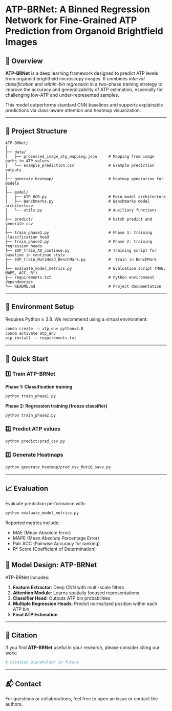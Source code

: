 # ATP-BRNet: A Binned Regression Network for Fine-Grained ATP Prediction from Organoid Brightfield Images

## 🧬 Overview

**ATP-BRNet** is a deep learning framework designed to predict ATP levels from organoid brightfield microscopy images. It combines *interval classification* and *within-bin regression* in a two-phase training strategy to improve the accuracy and generalizability of ATP estimation, especially for challenging low-ATP and under-represented samples.

This model outperforms standard CNN baselines and supports explainable predictions via class-aware attention and heatmap visualization.

---

## 📁 Project Structure

```
ATP-BRNet/
│
├── data/
│   ├── processed_image_atp_mapping.json     # Mapping from image paths to ATP values
│   └── example_prediction.csv               # Example prediction outputs
│
├── generate_heatmap/                        # Heatmap generation for models
│
├── model/
│   ├── ATP_HCR.py                           # Main model architecture
│   ├── Benchmarks.py                        # Benchmarks model architecture
│   └── utils.py                             # Auxiliary functions
│
├── predict/                                 # batch predict and generate csv
│
├── train_phase1.py                          # Phase 1: training classification head
├── train_phase2.py                          # Phase 2: training regression heads
├── EXP_train_AD_continue.py                 # Training script for baseline in continue style
├── EXP_train_MutiHead_BenchMark.py          #  train in BenchMark
│
├── evaluate_model_metrics.py                # Evaluation script (MAE, MAPE, ACC, R²)
├── requirements.txt                         # Python environment dependencies
└── README.md                                # Project documentation
```

---

## 🔧 Environment Setup

Requires Python ≥ 3.8. We recommend using a virtual environment:

```bash
conda create -n atp_env python=3.8
conda activate atp_env
pip install -r requirements.txt
```

---

## 🚀 Quick Start

### 1️⃣ Train ATP-BRNet

**Phase 1: Classification training**

```bash
python train_phase1.py
```

**Phase 2: Regression training (freeze classifier)**

```bash
python train_phase2.py
```

### 2️⃣ Predict ATP values

```bash
python predict/pred_csv.py
```

### 3️⃣ Generate Heatmaps

```bash
python generate_heatmap/pred_csv_MutiQ_save.py
```

---

## 📈 Evaluation

Evaluate prediction performance with:

```bash
python evaluate_model_metrics.py
```

Reported metrics include:

* MAE (Mean Absolute Error)
* MAPE (Mean Absolute Percentage Error)
* Pair ACC (Pairwise Accuracy for ranking)
* R² Score (Coefficient of Determination)

## 📌 Model Design: ATP-BRNet

ATP-BRNet includes:

1. **Feature Extractor**: Deep CNN with multi-scale filters
2. **Attention Module**: Learns spatially focused representations
3. **Classifier Head**: Outputs ATP bin probabilities
4. **Multiple Regression Heads**: Predict normalized position within each ATP bin
5. **Final ATP Estimation**

---

## 📖 Citation

If you find **ATP-BRNet** useful in your research, please consider citing our work:

```bibtex
# Citation placeholder in future
```

---

## 📬 Contact

For questions or collaborations, feel free to open an issue or contact the authors.

